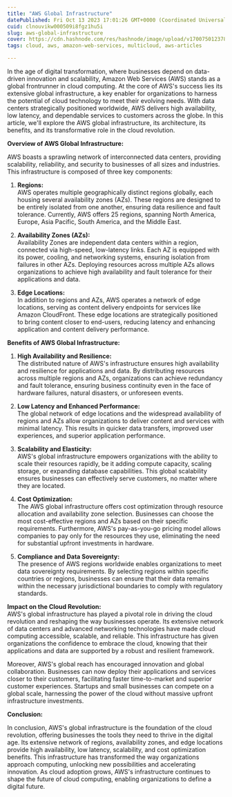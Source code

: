 ```yaml
---
title: "AWS Global Infrastructure"
datePublished: Fri Oct 13 2023 17:01:26 GMT+0000 (Coordinated Universal Time)
cuid: clnouvikw000509i8fgz1hu5i
slug: aws-global-infrastructure
cover: https://cdn.hashnode.com/res/hashnode/image/upload/v1700750123786/3b3665a5-58f5-46d5-b356-37cf8def1539.png
tags: cloud, aws, amazon-web-services, multicloud, aws-articles

---
```


In the age of digital transformation, where businesses depend on data-driven innovation and scalability, Amazon Web Services (AWS) stands as a global frontrunner in cloud computing. At the core of AWS's success lies its extensive global infrastructure, a key enabler for organizations to harness the potential of cloud technology to meet their evolving needs. With data centers strategically positioned worldwide, AWS delivers high availability, low latency, and dependable services to customers across the globe. In this article, we'll explore the AWS global infrastructure, its architecture, its benefits, and its transformative role in the cloud revolution.

**Overview of AWS Global Infrastructure:**

AWS boasts a sprawling network of interconnected data centers, providing scalability, reliability, and security to businesses of all sizes and industries. This infrastructure is composed of three key components:

1. **Regions:**  
    AWS operates multiple geographically distinct regions globally, each housing several availability zones (AZs). These regions are designed to be entirely isolated from one another, ensuring data resilience and fault tolerance. Currently, AWS offers 25 regions, spanning North America, Europe, Asia Pacific, South America, and the Middle East.
    
2. **Availability Zones (AZs):**  
    Availability Zones are independent data centers within a region, connected via high-speed, low-latency links. Each AZ is equipped with its power, cooling, and networking systems, ensuring isolation from failures in other AZs. Deploying resources across multiple AZs allows organizations to achieve high availability and fault tolerance for their applications and data.
    
3. **Edge Locations:**  
    In addition to regions and AZs, AWS operates a network of edge locations, serving as content delivery endpoints for services like Amazon CloudFront. These edge locations are strategically positioned to bring content closer to end-users, reducing latency and enhancing application and content delivery performance.
    

**Benefits of AWS Global Infrastructure:**

1. **High Availability and Resilience:**  
    The distributed nature of AWS's infrastructure ensures high availability and resilience for applications and data. By distributing resources across multiple regions and AZs, organizations can achieve redundancy and fault tolerance, ensuring business continuity even in the face of hardware failures, natural disasters, or unforeseen events.
    
2. **Low Latency and Enhanced Performance:**  
    The global network of edge locations and the widespread availability of regions and AZs allow organizations to deliver content and services with minimal latency. This results in quicker data transfers, improved user experiences, and superior application performance.
    
3. **Scalability and Elasticity:**  
    AWS's global infrastructure empowers organizations with the ability to scale their resources rapidly, be it adding compute capacity, scaling storage, or expanding database capabilities. This global scalability ensures businesses can effectively serve customers, no matter where they are located.
    
4. **Cost Optimization:**  
    The AWS global infrastructure offers cost optimization through resource allocation and availability zone selection. Businesses can choose the most cost-effective regions and AZs based on their specific requirements. Furthermore, AWS's pay-as-you-go pricing model allows companies to pay only for the resources they use, eliminating the need for substantial upfront investments in hardware.
    
5. **Compliance and Data Sovereignty:**  
    The presence of AWS regions worldwide enables organizations to meet data sovereignty requirements. By selecting regions within specific countries or regions, businesses can ensure that their data remains within the necessary jurisdictional boundaries to comply with regulatory standards.
    

**Impact on the Cloud Revolution:**  
AWS's global infrastructure has played a pivotal role in driving the cloud revolution and reshaping the way businesses operate. Its extensive network of data centers and advanced networking technologies have made cloud computing accessible, scalable, and reliable. This infrastructure has given organizations the confidence to embrace the cloud, knowing that their applications and data are supported by a robust and resilient framework.

Moreover, AWS's global reach has encouraged innovation and global collaboration. Businesses can now deploy their applications and services closer to their customers, facilitating faster time-to-market and superior customer experiences. Startups and small businesses can compete on a global scale, harnessing the power of the cloud without massive upfront infrastructure investments.

**Conclusion:**

In conclusion, AWS's global infrastructure is the foundation of the cloud revolution, offering businesses the tools they need to thrive in the digital age. Its extensive network of regions, availability zones, and edge locations provide high availability, low latency, scalability, and cost optimization benefits. This infrastructure has transformed the way organizations approach computing, unlocking new possibilities and accelerating innovation. As cloud adoption grows, AWS's infrastructure continues to shape the future of cloud computing, enabling organizations to define a digital future.